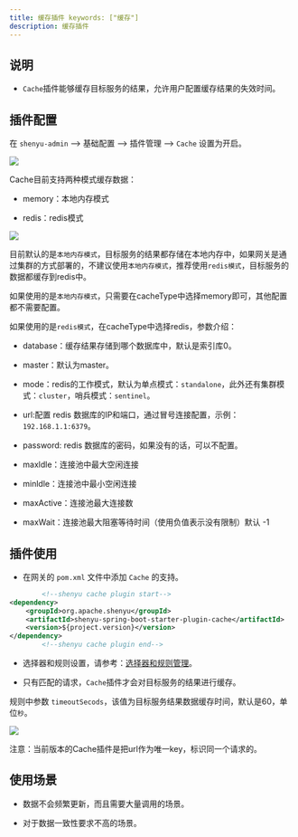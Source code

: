 ```yaml
---
title: 缓存插件 keywords: ["缓存"]
description: 缓存插件
---
```


## 说明

* `Cache`插件能够缓存目标服务的结果，允许用户配置缓存结果的失效时间。

## 插件配置

在 `shenyu-admin` --> 基础配置 --> 插件管理 --> `Cache` 设置为开启。

![](/img/shenyu/plugin/cache/cache-plugin-zh.png)

Cache目前支持两种模式缓存数据：

* memory：本地内存模式

* redis：redis模式

![](/img/shenyu/plugin/cache/cache-plugin-handle-zh.png)

目前默认的是`本地内存模式`，目标服务的结果都存储在本地内存中，如果网关是通过集群的方式部署的，不建议使用`本地内存模式`，推荐使用`redis模式`，目标服务的数据都缓存到redis中。

如果使用的是`本地内存模式`，只需要在cacheType中选择memory即可，其他配置都不需要配置。

如果使用的是`redis模式`，在cacheType中选择redis，参数介绍：

* database：缓存结果存储到哪个数据库中，默认是索引库0。

* master：默认为master。

* mode：redis的工作模式，默认为单点模式：`standalone`，此外还有集群模式：`cluster`，哨兵模式：`sentinel`。

* url:配置 redis 数据库的IP和端口，通过冒号连接配置，示例：`192.168.1.1:6379`。

* password: redis 数据库的密码，如果没有的话，可以不配置。

* maxldle：连接池中最大空闲连接

* minldle：连接池中最小空闲连接

* maxActive：连接池最大连接数

* maxWait：连接池最大阻塞等待时间（使用负值表示没有限制）默认 -1

## 插件使用

* 在网关的 `pom.xml` 文件中添加 `Cache` 的支持。

```xml
        <!--shenyu cache plugin start-->
<dependency>
    <groupId>org.apache.shenyu</groupId>
    <artifactId>shenyu-spring-boot-starter-plugin-cache</artifactId>
    <version>${project.version}</version>
</dependency>
        <!--shenyu cache plugin end-->
```

* 选择器和规则设置，请参考：[选择器和规则管理](https://shenyu.apache.org/zh/docs/user-guide/admin-usage/selector-and-rule "选择器和规则管理")。

* 只有匹配的请求，`Cache`插件才会对目标服务的结果进行缓存。

规则中参数 `timeoutSecods`，该值为目标服务结果数据缓存时间，默认是60，单位`秒`。

![](/img/shenyu/plugin/cache/cache-plugin-rule-zh.png)

注意：当前版本的Cache插件是把url作为唯一key，标识同一个请求的。

## 使用场景

* 数据不会频繁更新，而且需要大量调用的场景。

* 对于数据一致性要求不高的场景。
